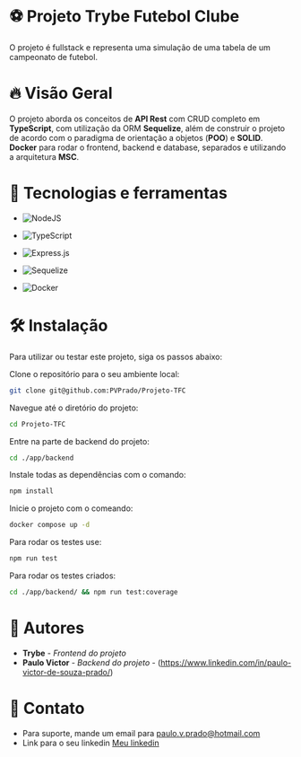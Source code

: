 # ⚽ Projeto Trybe Futebol Clube 

O projeto é fullstack e representa uma simulação de uma tabela de um campeonato de futebol.

# 🔥 Visão Geral

O projeto aborda os conceitos de **API Rest** com CRUD completo em **TypeScript**, com utilização da ORM **Sequelize**, além de construir o projeto de acordo com o paradigma de orientação a objetos (**POO**) e **SOLID**. **Docker** para rodar o frontend, backend e database, separados e utilizando a arquitetura **MSC**.

# 🔨 Tecnologias e ferramentas 

- ![NodeJS](https://img.shields.io/badge/node.js-6DA55F?style=for-the-badge&logo=node.js&logoColor=white)

- ![TypeScript](https://img.shields.io/badge/typescript-%23007ACC.svg?style=for-the-badge&logo=typescript&logoColor=white)

- ![Express.js](https://img.shields.io/badge/express.js-%23404d59.svg?style=for-the-badge&logo=express&logoColor=%2361DAFB)

- ![Sequelize](https://img.shields.io/badge/Sequelize-52B0E7?style=for-the-badge&logo=Sequelize&logoColor=white)

- ![Docker](https://img.shields.io/badge/docker-%230db7ed.svg?style=for-the-badge&logo=docker&logoColor=white)

# 🛠️ Instalação

Para utilizar ou testar este projeto, siga os passos abaixo:

Clone o repositório para o seu ambiente local:

```bash
git clone git@github.com:PVPrado/Projeto-TFC
```

Navegue até o diretório do projeto:

```bash
cd Projeto-TFC
```

Entre na parte de backend do projeto:

```bash
cd ./app/backend
```
Instale todas as dependências com o comando:

```bash
npm install
```

Inicie o projeto com o comeando: 

```bash
docker compose up -d
```

Para rodar os testes use:

```bash
npm run test
```

Para rodar os testes criados:

```bash
cd ./app/backend/ && npm run test:coverage
```

# 👷 Autores

* **Trybe** - *Frontend do projeto*
* **Paulo Victor** - *Backend do projeto* - (https://www.linkedin.com/in/paulo-victor-de-souza-prado/)

# 📱 Contato

* Para suporte, mande um email para paulo.v.prado@hotmail.com
* Link para o seu linkedin [Meu linkedin](https://www.linkedin.com/in/paulo-victor-de-souza-prado/)
